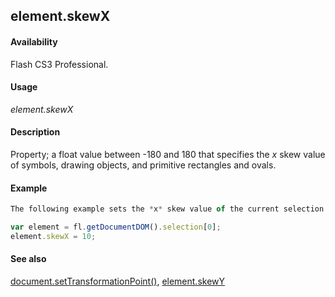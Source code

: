 ## element.skewX

#### Availability

Flash CS3 Professional.

#### Usage

*element.skewX*

#### Description

Property; a float value between -180 and 180 that specifies the *x* skew value of symbols, drawing objects, and primitive rectangles and ovals.

#### Example

```javascript
The following example sets the *x* skew value of the current selection to 10:

var element = fl.getDocumentDOM().selection[0]; 
element.skewX = 10;

```
#### See also

[document.setTransformationPoint()](../Document_object/docu9939.md), [element.skewY](../Element_object/elemen21.md)

<span id="element.skewY" class="anchor"></span>
